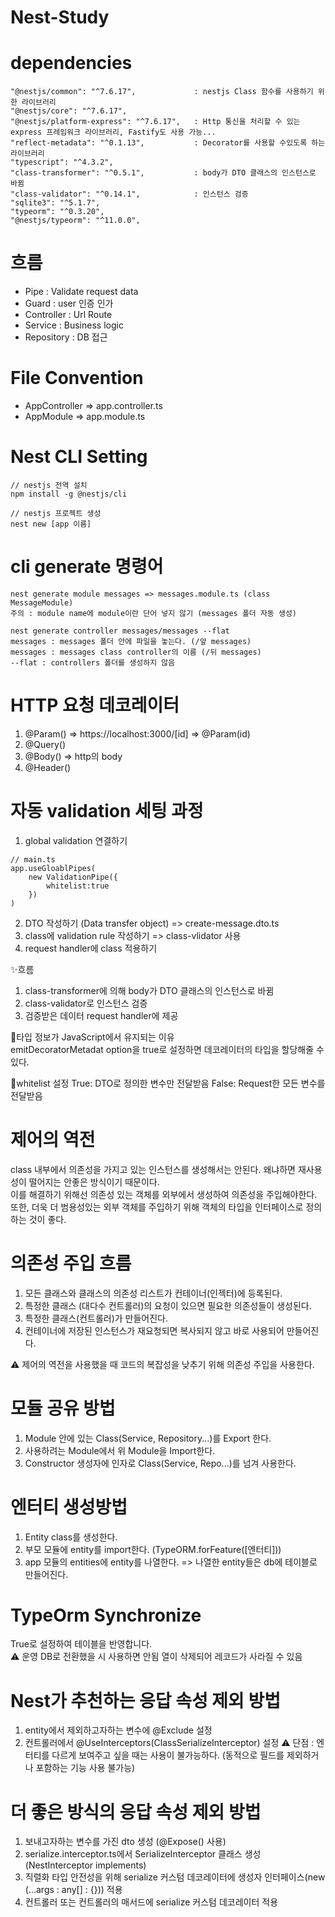 # Nest-Study

# dependencies

    "@nestjs/common": "^7.6.17",             : nestjs Class 함수를 사용하기 위한 라이브러리
    "@nestjs/core": "^7.6.17",
    "@nestjs/platform-express": "^7.6.17",   : Http 통신을 처리할 수 있는 express 프레임워크 라이브러리, Fastify도 사용 가능...
    "reflect-metadata": "^0.1.13",           : Decorator를 사용할 수있도록 하는 라이브러리
    "typescript": "^4.3.2",
    "class-transformer": "^0.5.1",           : body가 DTO 클래스의 인스턴스로 바뀜
    "class-validator": "^0.14.1",            : 인스턴스 검증
    "sqlite3": "^5.1.7",
    "typeorm": "^0.3.20",
    "@nestjs/typeorm": "^11.0.0",

# 흐름

- Pipe : Validate request data
- Guard : user 인증 인가
- Controller : Url Route
- Service : Business logic
- Repository : DB 접근

# File Convention

- AppController => app.controller.ts
- AppModule => app.module.ts

# Nest CLI Setting

```
// nestjs 전역 설치
npm install -g @nestjs/cli

// nestjs 프로젝트 생성
nest new [app 이름]
```

# cli generate 명령어

```
nest generate module messages => messages.module.ts (class MessageModule)
주의 : module name에 module이란 단어 넣지 않기 (messages 폴더 자동 생성)

nest generate controller messages/messages --flat
messages : messages 폴더 안에 파일을 놓는다. (/앞 messages)
messages : messages class controller의 이름 (/뒤 messages)
--flat : controllers 폴더를 생성하지 않음

```

# HTTP 요청 데코레이터

1. @Param() => https://localhost:3000/[id] => @Param(id)
2. @Query()
3. @Body() => http의 body
4. @Header()

# 자동 validation 세팅 과정

1. global validation 연결하기

```
// main.ts
app.useGloablPipes(
    new ValidationPipe({
        whitelist:true
    })
)
```

2. DTO 작성하기 (Data transfer object) => create-message.dto.ts
3. class에 validation rule 작성하기 => class-vlidator 사용
4. request handler에 class 적용하기

✨흐름

1. class-transformer에 의해 body가 DTO 클래스의 인스턴스로 바뀜
2. class-validator로 인스턴스 검증
3. 검증받은 데이터 request handler에 제공

🚧타입 정보가 JavaScript에서 유지되는 이유  
emitDecoratorMetadat option을 true로 설정하면 데코레이터의 타입을 할당해줄 수 있다.

🚧whitelist 설정
True: DTO로 정의한 변수만 전달받음
False: Request한 모든 변수를 전달받음

# 제어의 역전

class 내부에서 의존성을 가지고 있는 인스턴스를 생성해서는 안된다. 왜냐하면 재사용성이 떨어지는 안좋은 방식이기 때문이다.  
이를 해결하기 위해선 의존성 있는 객체를 외부에서 생성하여 의존성을 주입해야한다.  
또한, 더욱 더 범용성있는 외부 객체를 주입하기 위해 객체의 타입을 인터페이스로 정의하는 것이 좋다.

# 의존성 주입 흐름

1. 모든 클래스와 클래스의 의존성 리스트가 컨테이너(인젝터)에 등록된다.
2. 특정한 클래스 (대다수 컨트롤러)의 요청이 있으면 필요한 의존성들이 생성된다.
3. 특정한 클래스(컨트롤러)가 만들어진다.
4. 컨테이너에 저장된 인스턴스가 재요청되면 복사되지 않고 바로 사용되어 만들어진다.

⚠️ 제어의 역전을 사용했을 때 코드의 복잡성을 낮추기 위해 의존성 주입을 사용한다.

# 모듈 공유 방법

1. Module 안에 있는 Class(Service, Repository...)를 Export 한다.
2. 사용하려는 Module에서 위 Module을 Import한다.
3. Constructor 생성자에 인자로 Class(Service, Repo...)를 넘겨 사용한다.

# 엔터티 생성방법

1. Entity class를 생성한다.
2. 부모 모듈에 entity를 import한다. (TypeORM.forFeature([엔터티]))
3. app 모듈의 entities에 entity를 나열한다. => 나열한 entity들은 db에 테이블로 만들어진다.

# TypeOrm Synchronize

True로 설정하여 테이블을 반영합니다.  
⚠️ 운영 DB로 전환했을 시 사용하면 안됨 열이 삭제되어 레코드가 사라질 수 있음

# Nest가 추천하는 응답 속성 제외 방법

1. entity에서 제외하고자하는 변수에 @Exclude 설정
2. 컨트롤러에서 @UseInterceptors(ClassSerializeInterceptor) 설정
   ⚠️ 단점 : 엔터티를 다르게 보여주고 싶을 때는 사용이 불가능하다. (동적으로 필드를 제외하거나 포함하는 기능 사용 불가능)

# 더 좋은 방식의 응답 속성 제외 방법

1. 보내고자하는 변수를 가진 dto 생성 (@Expose() 사용)
2. serialize.interceptor.ts에서 SerializeInterceptor 클래스 생성 (NestInterceptor implements)
3. 직렬화 타입 안전성을 위해 serialize 커스텀 데코레이터에 생성자 인터페이스(new (...args : any[] : {})) 적용
4. 컨트롤러 또는 컨트롤러의 매서드에 serialize 커스텀 데코레이터 적용
